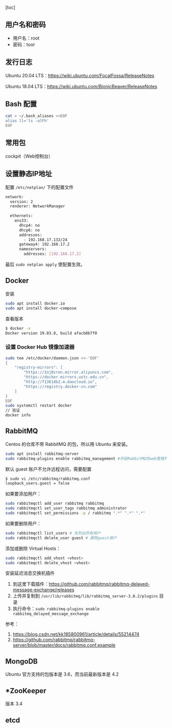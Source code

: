 [toc]

## 用户名和密码

- 用户名：root
- 密码：toor

## 发行日志

Ubuntu 20.04 LTS：https://wiki.ubuntu.com/FocalFossa/ReleaseNotes

Ubuntu 18.04 LTS：https://wiki.ubuntu.com/BionicBeaver/ReleaseNotes

## Bash 配置

```bash
cat > ~/.bash_aliases <<EOF
alias ll='ls -alFh'
EOF
```



## 常用包

cockpit（Web控制台）

## 设置静态IP地址

配置 `/etc/netplan/` 下的配置文件

```bash
network:
  version: 2
  renderer: NetworkManager
  
  ethernets:
    ens33:
      dhcp4: no
      dhcp6: no
      addresses: 
        - 192.168.17.132/24
      gateway4: 192.168.17.2
      nameservers:
        addresses: [192.168.17.2]
```

最后 `sudo netplan apply` 使配置生效。

## Docker

安装

```bash
sudo apt install docker.io
sudo apt install docker-compose
```

查看版本

```bash
$ docker -v
Docker version 19.03.8, build afacb8b7f0
```

### 设置 Docker Hub 镜像加速器

```bash
sudo tee /etc/docker/daemon.json <<-'EOF'
{
    "registry-mirrors": [
        "https://1nj0zren.mirror.aliyuncs.com",
        "https://docker.mirrors.ustc.edu.cn",
        "http://f1361db2.m.daocloud.io",
        "https://registry.docker-cn.com"
    ]
}
EOF
sudo systemctl restart docker
// 验证
docker info
```

## RabbitMQ

Centos 的仓库不带 RabbitMQ 的包，所以用 Ubuntu 来安装。

```bash
sudo apt install rabbitmq-server
sudo rabbitmq-plugins enable rabbitmq_management #开启RabbitMQ的web管理界面
```

默认 guest 账户不允许远程访问，需要配置

```bash
$ sudo vi /etc/rabbitmq/rabbitmq.conf
loopback_users.guest = false
```

如果要添加用户：

```bash
sudo rabbitmqctl add_user rabbitmq rabbitmq
sudo rabbitmqctl set_user_tags rabbitmq administrator
sudo rabbitmqctl set_permissions -p / rabbitmq ".*" ".*" ".*" 
```

如果要删除用户：

```bash
sudo rabbitmqctl list_users # 先列出所有用户
sudo rabbitmqctl delete_user guest # 删除guest用户
```

添加或删除 Virtual Hosts：

```bash
sudo rabbitmqctl add_vhost <vhost>
sudo rabbitmqctl delete_vhost <vhost>
```



安装延迟消息交换机插件

1. 到这里下载插件：https://github.com/rabbitmq/rabbitmq-delayed-message-exchange/releases
2. 上传并复制到 `/usr/lib/rabbitmq/lib/rabbitmq_server-3.8.2/plugins` 目录
3. 执行命令：`sudo rabbitmq-plugins enable rabbitmq_delayed_message_exchange`



参考：

1. https://blog.csdn.net/kk185800961/article/details/55214474
2. https://github.com/rabbitmq/rabbitmq-server/blob/master/docs/rabbitmq.conf.example

## MongoDB

Ubuntu 官方支持的包版本是 3.6，而当前最新版本是 4.2

## *ZooKeeper

版本 3.4

## etcd

